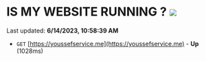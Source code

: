 # IS MY WEBSITE RUNNING ? [![](https://img.shields.io/static/v1?label=Sponsor&message=%E2%9D%A4&logo=GitHub&color=%23fe8e86)](https://github.com/sponsors/<username>)

Last updated: **6/14/2023, 10:58:39 AM**

- `GET` [https://youssefservice.me](https://youssefservice.me) - **Up** (1028ms)
